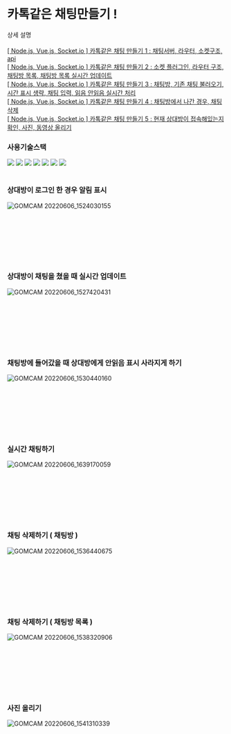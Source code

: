 # 카톡같은 채팅만들기 !

상세 설명
<br/>
<br/>
<a href="https://taehyeki.tistory.com/319?category=978034"> [ Node.js, Vue.js, Socket.io ] 카톡같은 채팅 만들기 1 : 채팅서버, 라우터, 소켓구조, api </a>
<br/>
<a href="https://taehyeki.tistory.com/322?category=978034"> [ Node.js, Vue.js, Socket.io ] 카톡같은 채팅 만들기 2 :  소켓 플러그인, 라우터 구조, 채팅방 목록,  채팅방 목록 실시간 업데이트  </a>
<br/>
<a href="https://taehyeki.tistory.com/323?category=978034"> [ Node.js, Vue.js, Socket.io ] 카톡같은 채팅 만들기 3 : 채팅방, 기존 채팅 불러오기, 시간 표시 생략,  채팅 입력, 읽음 안읽음 실시간 처리 </a>
<br/>
<a href="https://taehyeki.tistory.com/324?category=978034"> [ Node.js, Vue.js, Socket.io ] 카톡같은 채팅 만들기 4 : 채팅방에서 나간 경우, 채팅 삭제 </a>
<br/>
<a href="https://taehyeki.tistory.com/327?category=978034"> [ Node.js, Vue.js, Socket.io ] 카톡같은 채팅 만들기 5 : 현재 상대방이 접속해있는지 확인, 사진, 동영상 올리기 </a>


### 사용기술스택
<img src="https://img.shields.io/badge/MySQL-4479A1?style=flat-square&logo=l&logoColor=white"/> <img src="https://img.shields.io/badge/CSS-1572B6?style=flat-square&logo=css&logoColor=white"/> <img src="https://img.shields.io/badge/HTML-E34F26?style=flat-square&logo=html&logoColor=white"/>  <img src="https://img.shields.io/badge/JS-F7DF1E?style=flat-square&logo=&logoColor=BLACK"/> <img src="https://img.shields.io/badge/Vue.js-4FC08D?style=flat-square&logo=&logoColor=white"/> <img src="https://img.shields.io/badge/Node.js-339933?style=flat-square&logo=&logoColor=white"/> <img src="https://img.shields.io/badge/Socket.io-010101?style=flat-square&logo=&logoColor=white"/> 
<br/>
<br/>
<h3>상대방이 로그인 한 경우 알림 표시</h3>

![GOMCAM 20220606_1524030155](https://user-images.githubusercontent.com/79139076/172115479-a3e04ebd-607a-408b-81e8-a174904a496a.gif)
<br/>
<br/>
<br/>
<br/>
<br/>
<br/>
<br/>
<br/>
<h3>상대방이 채팅을 쳤을 때 실시간 업데이트 </h3>

![GOMCAM 20220606_1527420431](https://user-images.githubusercontent.com/79139076/172115734-3f327cbf-df9e-434a-8538-da951e9f2e95.gif)
<br/>
<br/>
<br/>
<br/>
<br/>
<br/>
<br/>
<br/>
<h3>채팅방에 들어갔을 때 상대방에게 안읽음 표시 사라지게 하기 </h3>

![GOMCAM 20220606_1530440160](https://user-images.githubusercontent.com/79139076/172116195-32c3d05f-32ef-406b-9d21-d74a4d3ed64f.gif)
<br/>
<br/>
<br/>
<br/>
<br/>
<br/>
<br/>
<br/>
<h3> 실시간 채팅하기 </h3>

![GOMCAM 20220606_1639170059](https://user-images.githubusercontent.com/79139076/172117307-b3d69637-4b99-45d5-940f-f5d7524dda7e.gif)
<br/>
<br/>
<br/>
<br/>
<br/>
<br/>
<br/>
<br/>
<h3>채팅 삭제하기 ( 채팅방 ) </h3>

![GOMCAM 20220606_1536440675](https://user-images.githubusercontent.com/79139076/172117529-9f7783aa-434e-4f74-be48-79c79e1c04f1.gif)
<br/>
<br/>
<br/>
<br/>
<br/>
<br/>
<br/>
<br/>
<h3>채팅 삭제하기 ( 채팅방 목록 ) </h3>

![GOMCAM 20220606_1538320906](https://user-images.githubusercontent.com/79139076/172117688-3540035b-f002-4dcd-8edc-e47be37d60d0.gif)
<br/>
<br/>
<br/>
<br/>
<br/>
<br/>
<br/>
<br/>
<h3>사진 올리기 </h3>

![GOMCAM 20220606_1541310339](https://user-images.githubusercontent.com/79139076/172117817-721d974d-0152-47e5-8c1d-f6c6b16ef5b3.gif)
<br/>
<br/>
<br/>
<br/>
<br/>
<br/>
<br/>
<br/>
